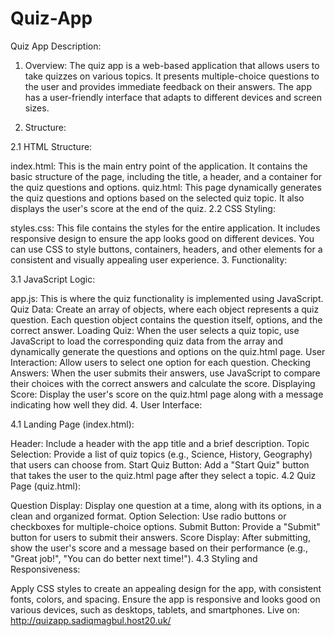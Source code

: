 # Quiz-App
Quiz App Description:

1. Overview:
The quiz app is a web-based application that allows users to take quizzes on various topics. It presents multiple-choice questions to the user and provides immediate feedback on their answers. The app has a user-friendly interface that adapts to different devices and screen sizes.

2. Structure:

2.1 HTML Structure:

index.html: This is the main entry point of the application. It contains the basic structure of the page, including the title, a header, and a container for the quiz questions and options.
quiz.html: This page dynamically generates the quiz questions and options based on the selected quiz topic. It also displays the user's score at the end of the quiz.
2.2 CSS Styling:

styles.css: This file contains the styles for the entire application. It includes responsive design to ensure the app looks good on different devices. You can use CSS to style buttons, containers, headers, and other elements for a consistent and visually appealing user experience.
3. Functionality:

3.1 JavaScript Logic:

app.js: This is where the quiz functionality is implemented using JavaScript.
Quiz Data: Create an array of objects, where each object represents a quiz question. Each question object contains the question itself, options, and the correct answer.
Loading Quiz: When the user selects a quiz topic, use JavaScript to load the corresponding quiz data from the array and dynamically generate the questions and options on the quiz.html page.
User Interaction: Allow users to select one option for each question.
Checking Answers: When the user submits their answers, use JavaScript to compare their choices with the correct answers and calculate the score.
Displaying Score: Display the user's score on the quiz.html page along with a message indicating how well they did.
4. User Interface:

4.1 Landing Page (index.html):

Header: Include a header with the app title and a brief description.
Topic Selection: Provide a list of quiz topics (e.g., Science, History, Geography) that users can choose from.
Start Quiz Button: Add a "Start Quiz" button that takes the user to the quiz.html page after they select a topic.
4.2 Quiz Page (quiz.html):

Question Display: Display one question at a time, along with its options, in a clean and organized format.
Option Selection: Use radio buttons or checkboxes for multiple-choice options.
Submit Button: Provide a "Submit" button for users to submit their answers.
Score Display: After submitting, show the user's score and a message based on their performance (e.g., "Great job!", "You can do better next time!").
4.3 Styling and Responsiveness:

Apply CSS styles to create an appealing design for the app, with consistent fonts, colors, and spacing.
Ensure the app is responsive and looks good on various devices, such as desktops, tablets, and smartphones.
Live on: http://quizapp.sadiqmagbul.host20.uk/
